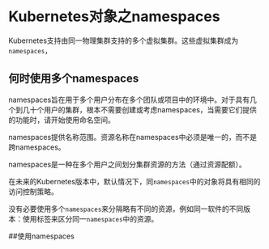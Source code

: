 # Kubernetes对象之namespaces



Kubernetes支持由同一物理集群支持的多个虚拟集群。这些虚拟集群成为`namespaces`，

## 何时使用多个namespaces

namespaces旨在用于多个用户分布在多个团队或项目中的环境中。对于具有几个到几十个用户的集群，根本不需要创建或考虑namespaces，当需要它们提供的功能时，请开始使用命名空间。

namespaces提供名称范围。资源名称在namespaces中必须是唯一的，而不是跨namespaces。

namespaces是一种在多个用户之间划分集群资源的方法（通过资源配额）。

在未来的Kubernetes版本中，默认情况下，同`namespaces`中的对象将具有相同的访问控制策略。

没有必要使用多个`namespaces`来分隔略有不同的资源，例如同一软件的不同版本：使用标签来区分同一`namespaces`中的资源。



##使用namespaces



